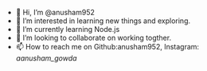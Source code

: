 - 👋 Hi, I’m @anusham952
- 👀 I’m interested in learning new things and exploring.
- 🌱 I’m currently learning Node.js
- 💞️ I’m looking to collaborate on working togther.
- 📫 How to reach me on Github:anusham952, Instagram: _aanusham_gowda_

<!---
anusham952/anusham952 is a ✨ special ✨ repository because its `README.md` (this file) appears on your GitHub profile.
You can click the Preview link to take a look at your changes.
--->

